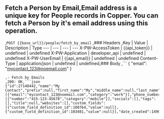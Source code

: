 ## Fetch a Person by Email,Email address is a unique key for People records in Copper. You can fetch a Person by it's email address using this operation.
,```POST {{base_url}}/people/fetch_by_email```
,### Headers
,Key | Value | Description | Type
--- | --- | --- | ---
X-PW-AccessToken | {{api_token}} | undefined | undefined
X-PW-Application | developer_api | undefined | undefined
X-PW-UserEmail | {{api_email}} | undefined | undefined
Content-Type | application/json | undefined | undefined,### Body
,```
{
  "email": "mycontact_123@noemail.com"
}
```,### Example Responses
,- Fetch by Emails
,200: OK,```json
{"id":27140442,"name":"My Contact","prefix":null,"first_name":"My","middle_name":null,"last_name":"Contact","suffix":null,"address":null,"assignee_id":null,"company_id":null,"company_name":null,"contact_type_id":451492,"details":null,"emails":[{"email":"mycontact_123@noemail.com","category":"work"}],"phone_numbers":[{"number":"415-123-45678","category":"mobile"}],"socials":[],"tags":[],"title":null,"websites":[],"custom_fields":[{"custom_field_definition_id":100764,"value":null},{"custom_field_definition_id":103481,"value":null}],"date_created":1490045413,"date_modified":1490045413,"interaction_count":0}
```